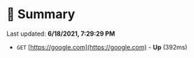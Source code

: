 # 📖 Summary
Last updated: **6/18/2021, 7:29:29 PM**

- `GET` [https://google.com](https://google.com) - **Up** (392ms)
